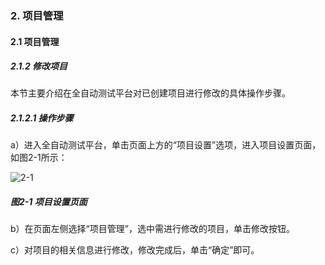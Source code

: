 ### 2. 项目管理

#### 2.1 项目管理

##### 2.1.2 修改项目

本节主要介绍在全自动测试平台对已创建项目进行修改的具体操作步骤。

##### 2.1.2.1 操作步骤

a）进入全自动测试平台，单击页面上方的“项目设置”选项，进入项目设置页面，如图2-1所示：

![2-1](https://www.feisuanyz.com/fstest/xmgl/3.png)

##### 图2-1 项目设置页面

b）在页面左侧选择“项目管理”，选中需进行修改的项目，单击修改按钮。

c）对项目的相关信息进行修改，修改完成后，单击“确定”即可。
